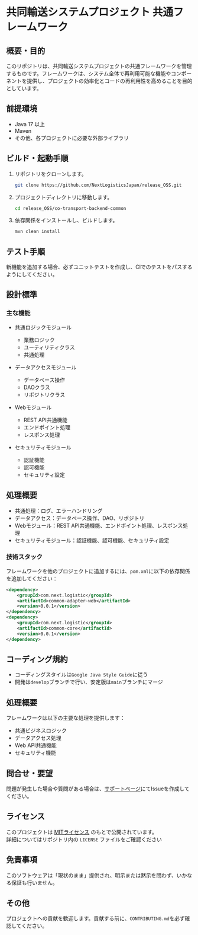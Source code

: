 # 共同輸送システムプロジェクト 共通フレームワーク

## 概要・目的
このリポジトリは、共同輸送システムプロジェクトの共通フレームワークを管理するものです。フレームワークは、システム全体で再利用可能な機能やコンポーネントを提供し、プロジェクトの効率化とコードの再利用性を高めることを目的としています。

## 前提環境
- Java 17 以上
- Maven
- その他、各プロジェクトに必要な外部ライブラリ

## ビルド・起動手順
1. リポジトリをクローンします。
    ```bash
    git clone https://github.com/NextLogisticsJapan/release_OSS.git
    ```
2. プロジェクトディレクトリに移動します。
    ```bash
    cd release_OSS/co-transport-backend-common
    ```
3. 依存関係をインストールし、ビルドします。
    ```bash
    mvn clean install
    ```

## テスト手順
新機能を追加する場合、必ずユニットテストを作成し、CIでのテストをパスするようにしてください。

## 設計標準
### 主な機能
- 共通ロジックモジュール
  - 業務ロジック
  - ユーティリティクラス
  - 共通処理

- データアクセスモジュール
  - データベース操作
  - DAOクラス
  - リポジトリクラス

- Webモジュール
  - REST API共通機能
  - エンドポイント処理
  - レスポンス処理

- セキュリティモジュール
  - 認証機能
  - 認可機能
  - セキュリティ設定

## 処理概要
- 共通処理：ログ、エラーハンドリング
- データアクセス：データベース操作、DAO、リポジトリ
- Webモジュール：REST API共通機能、エンドポイント処理、レスポンス処理
- セキュリティモジュール：認証機能、認可機能、セキュリティ設定

### 技術スタック
フレームワークを他のプロジェクトに追加するには、`pom.xml`に以下の依存関係を追加してください：
```xml
<dependency>
    <groupId>com.next.logistic</groupId>
    <artifactId>common-adapter-web</artifactId>
    <version>0.0.1</version>
</dependency>
<dependency>
    <groupId>com.next.logistic</groupId>
    <artifactId>common-core</artifactId>
    <version>0.0.1</version>
</dependency>
```

## コーディング規約
- コーディングスタイルは`Google Java Style Guide`に従う
- 開発は`develop`ブランチで行い、安定版は`main`ブランチにマージ

## 処理概要
フレームワークは以下の主要な処理を提供します：
- 共通ビジネスロジック
- データアクセス処理
- Web API共通機能
- セキュリティ機能

## 問合せ・要望
問題が発生した場合や質問がある場合は、[サポートページ](https://github.com/NextLogisticsJapan/framework.git/issues)にてIssueを作成してください。

## ライセンス
このプロジェクトは [MITライセンス](LICENSE.txt) のもとで公開されています。  
詳細についてはリポジトリ内の `LICENSE` ファイルをご確認ください

## 免責事項
このソフトウェアは「現状のまま」提供され、明示または黙示を問わず、いかなる保証も行いません。

## その他
プロジェクトへの貢献を歓迎します。貢献する前に、`CONTRIBUTING.md`を必ず確認してください。
